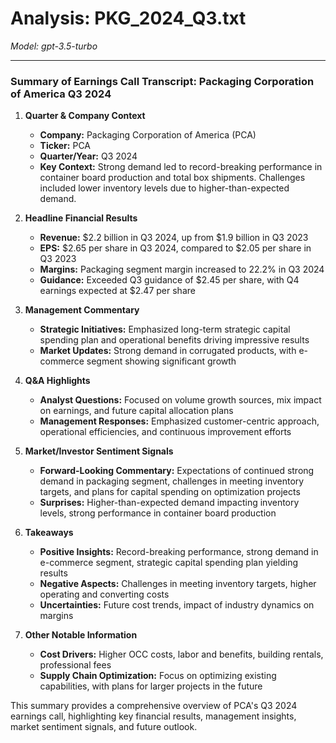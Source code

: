 # Analysis: PKG_2024_Q3.txt

*Model: gpt-3.5-turbo*

---

### Summary of Earnings Call Transcript: Packaging Corporation of America Q3 2024

1. **Quarter & Company Context**
   - **Company:** Packaging Corporation of America (PCA)
   - **Ticker:** PCA
   - **Quarter/Year:** Q3 2024
   - **Key Context:** Strong demand led to record-breaking performance in container board production and total box shipments. Challenges included lower inventory levels due to higher-than-expected demand.

2. **Headline Financial Results**
   - **Revenue:** $2.2 billion in Q3 2024, up from $1.9 billion in Q3 2023
   - **EPS:** $2.65 per share in Q3 2024, compared to $2.05 per share in Q3 2023
   - **Margins:** Packaging segment margin increased to 22.2% in Q3 2024
   - **Guidance:** Exceeded Q3 guidance of $2.45 per share, with Q4 earnings expected at $2.47 per share

3. **Management Commentary**
   - **Strategic Initiatives:** Emphasized long-term strategic capital spending plan and operational benefits driving impressive results
   - **Market Updates:** Strong demand in corrugated products, with e-commerce segment showing significant growth

4. **Q&A Highlights**
   - **Analyst Questions:** Focused on volume growth sources, mix impact on earnings, and future capital allocation plans
   - **Management Responses:** Emphasized customer-centric approach, operational efficiencies, and continuous improvement efforts

5. **Market/Investor Sentiment Signals**
   - **Forward-Looking Commentary:** Expectations of continued strong demand in packaging segment, challenges in meeting inventory targets, and plans for capital spending on optimization projects
   - **Surprises:** Higher-than-expected demand impacting inventory levels, strong performance in container board production

6. **Takeaways**
   - **Positive Insights:** Record-breaking performance, strong demand in e-commerce segment, strategic capital spending plan yielding results
   - **Negative Aspects:** Challenges in meeting inventory targets, higher operating and converting costs
   - **Uncertainties:** Future cost trends, impact of industry dynamics on margins

7. **Other Notable Information**
   - **Cost Drivers:** Higher OCC costs, labor and benefits, building rentals, professional fees
   - **Supply Chain Optimization:** Focus on optimizing existing capabilities, with plans for larger projects in the future

This summary provides a comprehensive overview of PCA's Q3 2024 earnings call, highlighting key financial results, management insights, market sentiment signals, and future outlook.